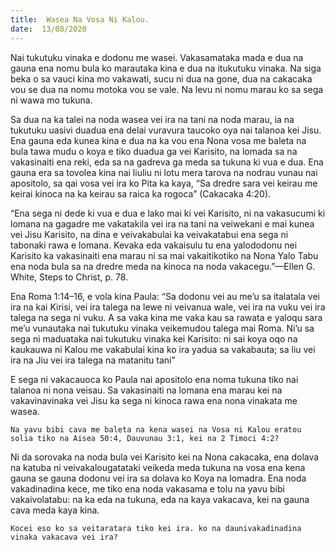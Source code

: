```yaml
---
title:  Wasea Na Vosa Ni Kalou.
date:  13/08/2020
---
```


Nai tukutuku vinaka e dodonu me wasei. Vakasamataka mada e dua na gauna ena nomu bula ko marautaka kina e dua na itukutuku vinaka. Na siga beka o sa vauci kina mo vakawati, sucu ni dua na gone, dua na cakacaka vou se dua na nomu motoka vou se vale. Na levu ni nomu marau ko sa sega ni wawa mo tukuna.

Sa dua na ka talei na noda wasea vei ira na tani na noda marau, ia na tukutuku uasivi duadua ena delai vuravura taucoko oya nai talanoa kei Jisu. Ena gauna eda kunea kina e dua na ka vou ena Nona vosa me baleta na bula tawa mudu o koya e tiko duadua ga vei Karisito, na lomada sa na vakasinaiti ena reki, eda sa na gadreva ga meda sa tukuna ki vua e dua. Ena gauna era sa tovolea kina nai liuliu ni lotu mera tarova na nodrau vunau nai apositolo, sa qai vosa vei ira ko Pita ka kaya, “Sa dredre sara vei keirau me keirai kinoca na ka keirau sa raica ka rogoca” (Cakacaka 4:20).

“Ena sega ni dede ki vua e dua e lako mai ki vei Karisito, ni na vakasucumi ki lomana na gagadre me vakatakila vei ira na tani na veiwekani e mai kunea vei Jisu Karisito, na dina e veivakabulai ka veivakatabui ena sega ni tabonaki rawa e lomana. Kevaka eda vakaisulu tu ena yalododonu nei Karisito ka vakasinaiti ena marau ni sa mai vakaitikotiko na Nona Yalo Tabu ena noda bula sa na dredre meda na kinoca na noda vakacegu.”—Ellen G. White, Steps to Christ, p. 78.

Ena Roma 1:14–16, e vola kina Paula: “Sa dodonu vei au me’u sa italatala vei ira na kai Kirisi, vei ira talega na lewe ni veivanua wale, vei ira na vuku vei ira talega na sega ni vuku. A sa vaka kina me vaka kau sa rawata e yaloqu sara me’u vunautaka nai tukutuku vinaka veikemudou talega mai Roma. Ni’u sa sega ni maduataka nai tukutuku vinaka kei Karisito: ni sai koya oqo na kaukauwa ni Kalou me vakabulai kina ko ira yadua sa vakabauta; sa liu vei ira na Jiu vei ira talega na matanitu tani”

E sega ni vakacauoca ko Paula nai apositolo ena noma tukuna tiko nai talanoa ni nona veisau. Sa vakasinaiti na lomana ena marau kei na vakavinavinaka vei Jisu ka sega ni kinoca rawa ena nona vinakata me wasea.

`Na yavu bibi cava me baleta na kena wasei na Vosa ni Kalou eratou solia tiko na Aisea 50:4, Dauvunau 3:1, kei na 2 Timoci 4:2?`

Ni da sorovaka na noda bula vei Karisito kei na Nona cakacaka, ena dolava na katuba ni veivakalougatataki veikeda meda tukuna na vosa ena kena gauna se gauna dodonu vei ira sa dolava ko Koya na lomadra. Ena noda vakadinadina kece, me tiko ena noda vakasama e tolu na yavu bibi vakaivolatabu: na ka eda na tukuna, eda na kaya vakacava, kei na gauna cava meda kaya kina.

`Kocei eso ko sa veitaratara tiko kei ira. ko na daunivakadinadina vinaka vakacava vei ira?`